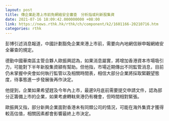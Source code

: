```yaml
---
layout: post
title: 傳企業赴港上市前免網絡安全審查　分析指或利新股集資
date: 2021-07-16 18:09:42.000000000 +08:00
link: https://news.rthk.hk/rthk/ch/component/k2/1601166-20210716.htm
categories: rthk
---
```


彭博引述消息報道，中國計劃豁免企業來港上市前，需要向內地網信辦申報網絡安全審查的規定。

德勤中國華南區主管合夥人歐振興認為，如果消息屬實，將增加香港資本市場吸引力，可能對下半年新股集資額有幫助。但他指，市場近期傳出不同監管消息，目前仍未掌握中央會如何執行監管以及相關時間表，相信大部分企業將採取緊觀望態度，待事態進一步發展後再作決定。

他提到，企業如果希望趕及今年內上市，最遲9月底前需要提交申請文件，認為部分正籌備上市的企業，如果考慮轉軚來港仍有機會，但時間相對緊張。

歐振興又指，部分新興企業面對香港未有同類公司的情況，可能在海外集資才獲得較高估值，相關因素都會影響最終上市決定。
